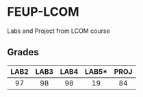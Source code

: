 # FEUP-LCOM
Labs and Project from LCOM course 

## Grades

|  LAB2  | LAB3 | LAB4 | LAB5* | PROJ |
|:---:|:---:|:---:|:---:|:---:|
|97|98|98|19|84|
